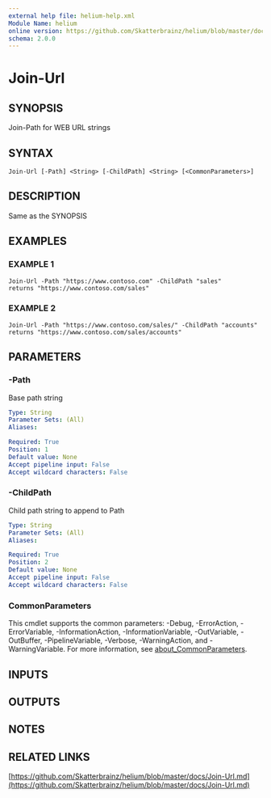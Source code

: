 ```yaml
---
external help file: helium-help.xml
Module Name: helium
online version: https://github.com/Skatterbrainz/helium/blob/master/docs/Join-Url.md
schema: 2.0.0
---
```


# Join-Url

## SYNOPSIS
Join-Path for WEB URL strings

## SYNTAX

```
Join-Url [-Path] <String> [-ChildPath] <String> [<CommonParameters>]
```

## DESCRIPTION
Same as the SYNOPSIS

## EXAMPLES

### EXAMPLE 1
```
Join-Url -Path "https://www.contoso.com" -ChildPath "sales"
returns "https://www.contoso.com/sales"
```

### EXAMPLE 2
```
Join-Url -Path "https://www.contoso.com/sales/" -ChildPath "accounts"
returns "https://www.contoso.com/sales/accounts"
```

## PARAMETERS

### -Path
Base path string

```yaml
Type: String
Parameter Sets: (All)
Aliases:

Required: True
Position: 1
Default value: None
Accept pipeline input: False
Accept wildcard characters: False
```

### -ChildPath
Child path string to append to Path

```yaml
Type: String
Parameter Sets: (All)
Aliases:

Required: True
Position: 2
Default value: None
Accept pipeline input: False
Accept wildcard characters: False
```

### CommonParameters
This cmdlet supports the common parameters: -Debug, -ErrorAction, -ErrorVariable, -InformationAction, -InformationVariable, -OutVariable, -OutBuffer, -PipelineVariable, -Verbose, -WarningAction, and -WarningVariable. For more information, see [about_CommonParameters](http://go.microsoft.com/fwlink/?LinkID=113216).

## INPUTS

## OUTPUTS

## NOTES

## RELATED LINKS

[https://github.com/Skatterbrainz/helium/blob/master/docs/Join-Url.md](https://github.com/Skatterbrainz/helium/blob/master/docs/Join-Url.md)

